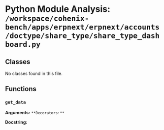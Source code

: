 # Python Module Analysis: `/workspace/cohenix-bench/apps/erpnext/erpnext/accounts/doctype/share_type/share_type_dashboard.py`

## Classes

No classes found in this file.


## Functions

### `get_data`
**Arguments:** ``
**Decorators:** ``

**Docstring:**
```

```

